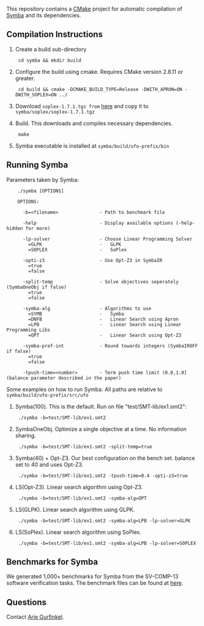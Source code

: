 This repository contains a [CMake](http://www.cmake.org) project for automatic compilation of
[Symba](https://bitbucket.org/arieg/ufo/src/popl14) and its dependencies.

## Compilation Instructions

1. Create a build sub-directory

        cd symba && mkdir build

2. Configure the build using cmake. Requires CMake version 2.8.11 or greater.

        cd build && cmake -DCMAKE_BUILD_TYPE=Release -DWITH_APRON=ON -DWITH_SOPLEX=ON ../

3. Download `soplex-1.7.1.tgz from`
   [here](http://soplex.zib.de/download.php?fname=soplex-1.7.1.tgz)
   and copy it to `symba/soplex/soplex-1.7.1.tgz`

4. Build. This downloads and compiles necessary dependencies.

        make

5. Symba executable is installed at `symba/build/ufo-prefix/bin`


## Running Symba

Parameters taken by Symba:

        ./symba [OPTIONS]

        OPTIONS:

          -b=<filename>               - Path to benchmark file

          -help                       - Display available options (-help-hidden for more)

          -lp-solver                  - Choose Linear Programming Solver
            =GLPK                     -   GLPK
            =SOPLEX                   -   SoPlex
        
          -opti-z3                    - Use Opt-Z3 in SymbaIR
            =true
            =false

          -split-temp                 - Solve objectives seperately (SymbaOneObj if false)
            =true
            =false

          -symba-alg                  - Algorithms to use
            =SYMB                     -   Symba
            =DNFB                     -   Linear Search using Apron
            =LPB                      -   Linear Search using Linear Programming Libs
            =OPT                      -   Linear Search using Opt-Z3

          -symba-pref-int             - Round towards integers (SymbaIROFF if false)
            =true
            =false

          -tpush-time=<number>        - Term push time limit (0.0,1.0] (balance parameter described in the paper)

Some examples on how to run Symba. All paths are relative to
`symba/build/ufo-prefix/src/ufo`

1. Symba(100). This is the default. Run on file "test/SMT-lib/ex1.smt2":

        ./symba -b=test/SMT-lib/ex1.smt2

2. SymbaOneObj. Optimize a single objective at a time. No information sharing.

        ./symba -b=test/SMT-lib/ex1.smt2 -split-temp=true

3. Symba(40) + Opt-Z3. Our best configuration on the bench set. balance set to 40 and uses Opt-Z3.

        ./symba -b=test/SMT-lib/ex1.smt2 -tpush-time=0.4 -opti-z3=true

4. LS(Opt-Z3). Linear search algorithm using Opt-Z3.

        ./symba -b=test/SMT-lib/ex1.smt2 -symba-alg=OPT

5. LS(GLPK). Linear search algorithm using GLPK.

        ./symba -b=test/SMT-lib/ex1.smt2 -symba-alg=LPB -lp-solver=GLPK

6. LS(SoPlex). Linear search algorithm using SoPlex.

        ./symba -b=test/SMT-lib/ex1.smt2 -symba-alg=LPB -lp-solver=SOPLEX
        
## Benchmarks for Symba

We generated 1,000+ benchmarks for Symba from the SV-COMP-13 software verification tasks.
The benchmark files can be found at [here](https://bitbucket.org/liyi0630/symba-bench).

## Questions

Contact [Arie Gurfinkel](http://arieg.bitbucket.org).

        

